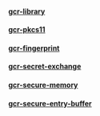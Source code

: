 #### [gcr-library](gcr-library.markdown)

#### [gcr-pkcs11](gcr-pkcs11.markdown)

#### [gcr-fingerprint](gcr-fingerprint.markdown)

#### [gcr-secret-exchange](gcr-secret-exchange.markdown)

#### [gcr-secure-memory](gcr-secure-memory.markdown)

#### [gcr-secure-entry-buffer](gcr-secure-entry-buffer.markdown)
